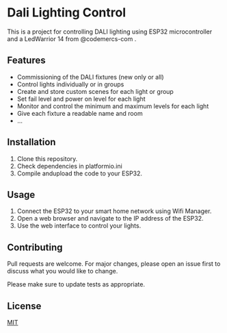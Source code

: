 # Dali Lighting Control

This is a project for controlling DALI lighting using ESP32 microcontroller and a LedWarrior 14 from @codemercs-com .

## Features
- Commissioning of the DALI fixtures (new only or all)
- Control lights individually or in groups
- Create and store custom scenes for each light or group
- Set fail level and power on level for each light
- Monitor and control the minimum and maximum levels for each light
- Give each fixture a readable name and room
- ...

## Installation

1. Clone this repository.
2. Check dependencies in platformio.ini
3. Compile andupload the code to your ESP32.

## Usage

1. Connect the ESP32 to your smart home network using Wifi Manager.
2. Open a web browser and navigate to the IP address of the ESP32.
3. Use the web interface to control your lights.

## Contributing

Pull requests are welcome. For major changes, please open an issue first to discuss what you would like to change.

Please make sure to update tests as appropriate.

## License

[MIT](https://choosealicense.com/licenses/mit/)
